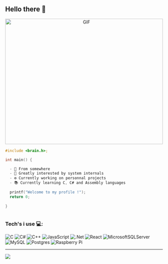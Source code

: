 ## Hello there 🐺

<p align="center">
  <img align="center" width="100%"  height="400px" alt="GIF" src="https://media.giphy.com/media/SaX384PjtDl2U/giphy.gif"/>
</p>

```C
#include <brain.h>;

int main() {

  - 📍 From somewhere
  - 👀 Greatly interested by system internals
  - ⚙️ Currently working on personnal projects
  - 📚 Currently learning C, C# and Assembly languages
  
  printf("Welcome to my profile !");
  return 0;
  
}
  
```

### Tech's i use 💻:
![C](https://img.shields.io/badge/c-%2300599C.svg?style=for-the-badge&logo=c&logoColor=white) ![C#](https://img.shields.io/badge/c%23-%23239120.svg?style=for-the-badge&logo=c-sharp&logoColor=white) ![C++](https://img.shields.io/badge/c++-%2300599C.svg?style=for-the-badge&logo=c%2B%2B&logoColor=white) ![JavaScript](https://img.shields.io/badge/javascript-%23323330.svg?style=for-the-badge&logo=javascript&logoColor=%23F7DF1E) ![.Net](https://img.shields.io/badge/.NET-5C2D91?style=for-the-badge&logo=.net&logoColor=white) ![React](https://img.shields.io/badge/react-%2320232a.svg?style=for-the-badge&logo=react&logoColor=%2361DAFB) ![MicrosoftSQLServer](https://img.shields.io/badge/Microsoft%20SQL%20Sever-CC2927?style=for-the-badge&logo=microsoft%20sql%20server&logoColor=white) ![MySQL](https://img.shields.io/badge/mysql-%2300f.svg?style=for-the-badge&logo=mysql&logoColor=white) ![Postgres](https://img.shields.io/badge/postgres-%23316192.svg?style=for-the-badge&logo=postgresql&logoColor=white) ![Raspberry Pi](https://img.shields.io/badge/-RaspberryPi-C51A4A?style=for-the-badge&logo=Raspberry-Pi)

---
[![](https://visitcount.itsvg.in/api?id=yekuuun&icon=0&color=0)](https://visitcount.itsvg.in)

<!-- Proudly created with GPRM ( https://gprm.itsvg.in ) -->
